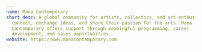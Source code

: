 ```yaml
---
name: Mana Contemporary
short_desc: A global community for artists, collectors, and art enthusiasts to
  connect, exchange ideas, and share their passion for the arts. Mana
  Contemporary offers support through meaningful programming, career
  development, and sales opportunities.
website: https://www.manacontemporary.com
---
```

